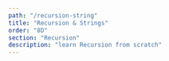 ```yaml
---
path: "/recursion-string"
title: "Recursion & Strings"
order: "8D"
section: "Recursion"
description: "learn Recursion from scratch"
---
```

